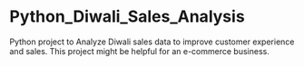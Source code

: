 # Python_Diwali_Sales_Analysis
Python project to Analyze Diwali sales data to improve customer experience and sales. This project might be helpful for an e-commerce business.


